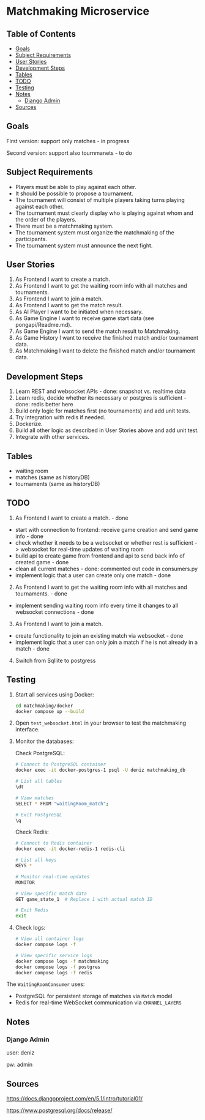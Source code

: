 # Matchmaking Microservice

## Table of Contents

- [Goals](#goals)
- [Subject Requirements](#subject-requirements)
- [User Stories](#user-stories)
- [Development Steps](#development-steps)
- [Tables](#tables)
- [TODO](#todo)
- [Testing](#testing)
- [Notes](#notes)
	- [Django Admin](#django-admin)
- [Sources](#sources)


## Goals
First version: support only matches - in progress

Second version: support also tournmanets - to do

## Subject Requirements

- Players must be able to play against each other.
- It should be possible to propose a tournament.
- The tournament will consist of multiple players taking turns playing against each other.
- The tournament must clearly display who is playing against whom and the order of the players.
- There must be a matchmaking system.
- The tournament system must organize the matchmaking of the participants.
- The tournament system must announce the next fight.

## User Stories

1. As Frontend I want to create a match.
2. As Frontend I want to get the waiting room info with all matches and tournaments.
3. As Frontend I want to join a match.
4. As Frontend I want to get the match result.
5. As AI Player I want to be initiated when necessary.
6. As Game Engine I want to receive game start data (see pongapi/Readme.md).
6. As Game Engine I want to send the match result to Matchmaking.
7. As Game History I want to receive the finished match and/or tournament data.
8. As Matchmaking I want to delete the finished match and/or tournament data.

## Development Steps

1. Learn REST and websocket APIs - done: snapshot vs. realtime data
2. Learn redis, decide whether its necessary or postgres is sufficient - done: redis better here
3. Build only logic for matches first (no tournaments) and add unit tests.
4. Try integration with redis if needed.
5. Dockerize.
6. Build all other logic as described in User Stories above and add unit test.
7. Integrate with other services.

## Tables

- waiting room
- matches (same as historyDB)
- tournaments (same as historyDB)

## TODO

1. As Frontend I want to create a match. - done
- start with connection to frontend: receive game creation and send game info - done
- check whether it needs to be a websocket or whether rest is sufficient -> websocket for real-time updates of waiting room
- build api to create game from frontend and api to send back info of created game - done
- clean all current matches - done: commented out code in consumers.py
- implement logic that a user can create only one match - done

2. As Frontend I want to get the waiting room info with all matches and tournaments. - done
- implement sending waiting room info every time it changes to all websocket connections - done

3. As Frontend I want to join a match.
- create functionality to join an existing match via websocket - done
- implement logic that a user can only join a match if he is not already in a match - done

4. Switch from Sqllite to postgress

## Testing

1. Start all services using Docker:
	```bash
	cd matchmaking/docker
	docker compose up --build
	```

2. Open `test_websocket.html` in your browser to test the matchmaking interface.

3. Monitor the databases:

	Check PostgreSQL:
	```bash
	# Connect to PostgreSQL container
	docker exec -it docker-postgres-1 psql -U deniz matchmaking_db

	# List all tables
	\dt

	# View matches
	SELECT * FROM "waitingRoom_match";

	# Exit PostgreSQL
	\q
	```

	Check Redis:
	```bash
	# Connect to Redis container
	docker exec -it docker-redis-1 redis-cli

	# List all keys
	KEYS *

	# Monitor real-time updates
	MONITOR

	# View specific match data
	GET game_state_1  # Replace 1 with actual match ID

	# Exit Redis
	exit
	```

4. Check logs:
	```bash
	# View all container logs
	docker compose logs -f

	# View specific service logs
	docker compose logs -f matchmaking
	docker compose logs -f postgres
	docker compose logs -f redis
	```

The `WaitingRoomConsumer` uses:
- PostgreSQL for persistent storage of matches via `Match` model
- Redis for real-time WebSocket communication via `CHANNEL_LAYERS`

## Notes

### Django Admin
user:	deniz

pw:		admin


## Sources

https://docs.djangoproject.com/en/5.1/intro/tutorial01/

https://www.postgresql.org/docs/release/
